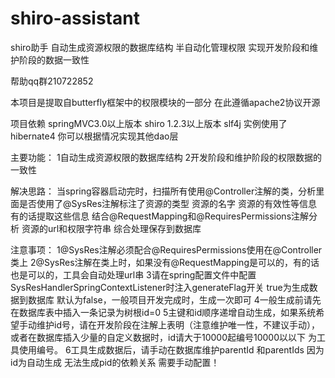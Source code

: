 # shiro-assistant
shiro助手 自动生成资源权限的数据库结构 半自动化管理权限 实现开发阶段和维护阶段的数据一致性

帮助qq群210722852

本项目是提取自butterfly框架中的权限模块的一部分 在此遵循apache2协议开源

项目依赖 springMVC3.0以上版本
        shiro 1.2.3以上版本
        slf4j
实例使用了hibernate4 你可以根据情况实现其他dao层

主要功能：
1自动生成资源权限的数据库结构 
2开发阶段和维护阶段的权限数据的一致性

解决思路：
当spring容器启动完时，扫描所有使用@Controller注解的类，分析里面是否使用了@SysRes注解标注了资源的类型 资源的名字 资源的有效性等信息
有的话提取这些信息 结合@RequestMapping和@RequiresPermissions注解分析 资源的url和权限字符串 综合处理保存到数据库

注意事项：
1@SysRes注解必须配合@RequiresPermissions使用在@Controller类上
2@SysRes注解在类上时，如果没有@RequestMapping是可以的，有的话也是可以的，工具会自动处理url串
3请在spring配置文件中配置SysResHandlerSpringContextListener时注入generateFlag开关 true为生成数据到数据库 默认为false，一般项目开发完成时，生成一次即可
4一般生成前请先在数据库表中插入一条记录为树根id=0
5主键和id顺序递增自动生成，如果系统希望手动维护id号，请在开发阶段在注解上表明（注意维护唯一性，不建议手动），或者在数据库插入少量的自定义数据时，id请大于10000起编号10000以以下
 为工具使用编号。
6工具生成数据后，请手动在数据库维护parentId 和parentIds 因为id为自动生成 无法生成pid的依赖关系 需要手动配置！



